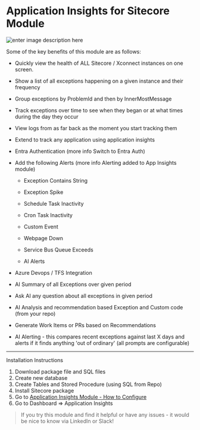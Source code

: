 # Application Insights for Sitecore Module

![enter image description here](https://deanobrien.uk/wp-content/uploads/2022/11/ApplicationInsights.png)

Some of the key benefits of this module are as follows:

 - Quickly view the health of ALL Sitecore / Xconnect instances on one screen.

 - Show a list of all exceptions happening on a given instance and their frequency

 - Group exceptions by ProblemId and then by InnerMostMessage

 - Track exceptions over time to see when they began or at what times during the day they occur

 - View logs from as far back as the moment you start tracking them
 
 - Extend to track any application using application insights

 - Entra Authentication (more info Switch to Entra Auth)

 - Add the following Alerts (more info Alerting added to App Insights module)

   - Exception Contains String

   - Exception Spike

   - Schedule Task Inactivity

   - Cron Task Inactivity

   - Custom Event

   - Webpage Down

   - Service Bus Queue Exceeds

   - AI Alerts

 - Azure Devops / TFS Integration

 - AI Summary of all Exceptions over given period

 - Ask AI any question about all exceptions in given period

 - AI Analysis and recommendation based Exception and Custom code (from your repo)

 - Generate Work Items or PRs based on Recommendations

 - AI Alerting - this compares recent exceptions against last X days and alerts if it finds anything 'out of ordinary' (all prompts are configurable)

 
 --------------------------------
 
 Installation Instructions
 
 1) Download package file and SQL files
 2) Create new database
 3) Create Tables and Stored Procedure (using SQL from Repo)
 4) Install Sitecore package
 5) Go to [Application Insights Module - How to Configure](https://deanobrien.uk/application-insights-for-sitecore-module/)
 6) Go to Dashboard => Application Insights
 
 
> If you try this module and find it helpful or have any issues - it would be nice to know via LinkedIn or Slack!
